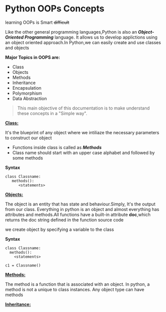 # Python OOPs Concepts

learning OOPs is Smart ~~difficult~~

Like the other general programming languages,Python is also an ***Object-Oriented Programming*** language.
It allows us to develop applictions using an object oriented approach.In Python,we can easily create and use classes and objects

**Major Topics in OOPS are:**

- Class
- Objects
- Methods
- Inheritance
- Encapsulation
- Polymorphism
- Data Abstraction

> This main objective of this documentation is to make understand these concepts in a "Simple way".

**<ins>Class:</ins>**

 It's the blueprint of any object where we intiliaze the necessary parameters to construct our object
 
+ Functions inside class is called as ***Methods***
+ Class name should start with an upper case alphabet and followed by some methods

**Syntax**
```
class Classname:
   methods():
      <statements>
```

**<ins>Objects:</ins>**


The object is an entity that has state and behaviour.Simply, It's the output from our class.
Everything in python is an object and almost everything has attributes and methods.All functions have a built-in attribute **doc**,which returns the doc string defined in the function source code 

we create object by specifying a variable to the class

**Syntax**
```
class Classname:
  methods():
    <statements>
   
c1 = Classname()
```
**<ins>Methods:</ins>**


The method is a function that is associated with an object. In python, a method is not a unique to class instances. Any object type can have methods

**<ins>Inheritance:</ins>**









		



